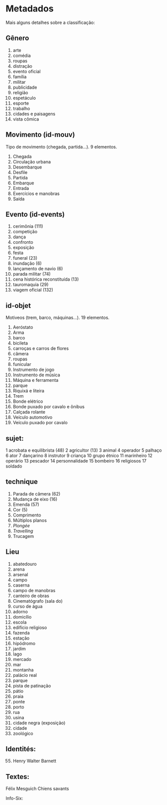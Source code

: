 # Metadados

Mais alguns detalhes sobre a classificação:

## Gênero
1. arte
2. comédia
3. roupas
4. distração
5. evento oficial
6. família
7. militar
8. publicidade
9. religião
10. espetáculo
11. esporte
12. trabalho
13. cidades e paisagens
14. vista cômica

## Movimento (id-mouv)
Tipo de movimento (chegada, partida...). 9 elementos.

1. Chegada
2. Circulação urbana
3. Desembarque
4. Desfile
5. Partida
6. Embarque
7. Entrada
8. Exercícios e manobras
9. Saída

## Evento (id-events)
1. cerimônia (111)
2. competição
3. dança
4. confronto
5. exposição
6. festa
7. funeral (23)
8. inundação (6)
9. lançamento de navio (6)
10. parada militar (74)
11. cena histórica reconstituída (13)
12. tauromaquia (29)
13. viagem oficial (132)

## id-objet
Motiveos (trem, barco, máquinas...). 19 elementos.

1. Aeróstato
2. Arma
3. barco
4. bicileta
5. carroças e carros de flores
6. câmera
7. roupas
8. funicular
9. Instrumento de jogo
10. Instrumento de música
11. Máquina e ferramenta
12. parque
13. Riquixá e liteira
14. Trem
15. Bonde elétrico
16. Bonde puxado por cavalo e ônibus
17. Calçada rolante
18. Veículo automotivo
19. Veículo puxado por cavalo

## sujet:

1 acrobata e equilibrista (48)
2 agricultor (13)
3 animal
4 operador
5 palhaço
6 ator
7 dançarino
8 instrutor
9 criança
10 grupo étnico
11 marinheiro
12 operário
13 pescador
14 personnalidade
15 bombeiro
16 religiosos
17 soldado


## technique
1. Parada de câmera (62)
2. Mudança de eixo (16)
3. Emenda (57)
4. Cor (5)
5. Comprimento
6. Múltiplos planos
7. *Plongée*
8. *Travelling*
9. Trucagem

## Lieu
1. abatedouro
2. arena
3. arsenal
4. campo
5. caserna
6. campo de manobras
7. canteiro de obras
8. Cinematógrafo (sala do)
9. curso de água
10. adorno
11. domicílio
12. escola
13. edifício religioso
14. fazenda
15. estação
16. hipódromo
17. jardim
18. lago
19. mercado
20. mar
21. montanha
22. palácio real
23. parque
24. pista de patinação
25. pátio
26. praia
27. ponte
28. porto
29. rua
30. usina
31. cidade negra (exposição)
32. cidade
33. zoológico

## Identités:

55. Henry Walter Barnett

## Textes:
Félix Mesguich
Chiens savants

Info-Six: 
